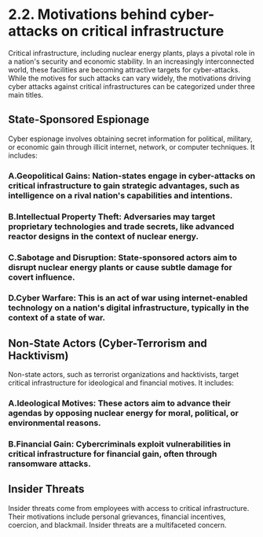 # 2.2. Motivations behind cyber-attacks on critical infrastructure 
Critical infrastructure, including nuclear energy plants, plays a pivotal role in a nation's security and economic stability. In an increasingly interconnected world, these facilities are becoming attractive targets for cyber-attacks. While the motives for such attacks can vary widely, the motivations driving cyber attacks against critical infrastructures can be categorized under three main titles. 

## State-Sponsored Espionage

Cyber espionage involves obtaining secret information for political, military, or economic gain through illicit internet, network, or computer techniques. It includes:

### A.Geopolitical Gains: Nation-states engage in cyber-attacks on critical infrastructure to gain strategic advantages, such as intelligence on a rival nation's capabilities and intentions.

### B.Intellectual Property Theft: Adversaries may target proprietary technologies and trade secrets, like advanced reactor designs in the context of nuclear energy.

### C.Sabotage and Disruption: State-sponsored actors aim to disrupt nuclear energy plants or cause subtle damage for covert influence.

### D.Cyber Warfare: This is an act of war using internet-enabled technology on a nation's digital infrastructure, typically in the context of a state of war.

## Non-State Actors (Cyber-Terrorism and Hacktivism)

Non-state actors, such as terrorist organizations and hacktivists, target critical infrastructure for ideological and financial motives. It includes:

### A.Ideological Motives: These actors aim to advance their agendas by opposing nuclear energy for moral, political, or environmental reasons.

### B.Financial Gain: Cybercriminals exploit vulnerabilities in critical infrastructure for financial gain, often through ransomware attacks.

## Insider Threats

Insider threats come from employees with access to critical infrastructure. Their motivations include personal grievances, financial incentives, coercion, and blackmail. Insider threats are a multifaceted concern.
